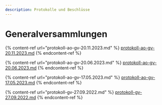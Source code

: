 ```yaml
---
description: Protokolle und Beschlüsse
---
```


# Generalversammlungen

{% content-ref url="protokoll-ao-gv-20.11.2023.md" %}
[protokoll-ao-gv-20.11.2023.md](protokoll-ao-gv-20.11.2023.md)
{% endcontent-ref %}

{% content-ref url="protokoll-ao-gv-20.06.2023.md" %}
[protokoll-ao-gv-20.06.2023.md](protokoll-ao-gv-20.06.2023.md)
{% endcontent-ref %}

{% content-ref url="protokoll-ao-gv-17.05.2023.md" %}
[protokoll-ao-gv-17.05.2023.md](protokoll-ao-gv-17.05.2023.md)
{% endcontent-ref %}

{% content-ref url="protokoll-gv-27.09.2022.md" %}
[protokoll-gv-27.09.2022.md](protokoll-gv-27.09.2022.md)
{% endcontent-ref %}
